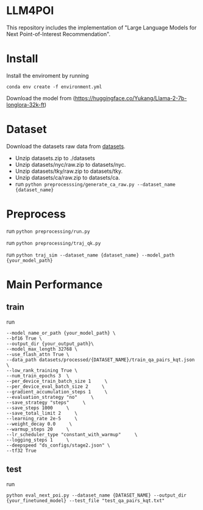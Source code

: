 # LLM4POI
This repository includes the implementation of "Large Language Models for Next Point-of-Interest Recommendation".
# Install
Install the enviroment by running
```
conda env create -f environment.yml
```
Download the model from (https://huggingface.co/Yukang/Llama-2-7b-longlora-32k-ft)
# Dataset
Download the datasets raw data from [datasets](https://www.dropbox.com/scl/fi/teo5pn8t296joue5c8pim/datasets.zip?rlkey=xvcgtdd9vlycep3nw3k17lfae&st=qd21069y&dl=0).
* Unzip datasets.zip to ./datasets
* Unzip datasets/nyc/raw.zip to datasets/nyc.
* Unzip datasets/tky/raw.zip to datasets/tky.
* Unzip datasets/ca/raw.zip to datasets/ca.
* run ```python preprocesssing/generate_ca_raw.py --dataset_name {dataset_name}```

# Preprocess
run ```python preprocessing/run.py```

run ```python preprocessing/traj_qk.py```

run ```python traj_sim --dataset_name {dataset_name} --model_path {your_model_path}```


# Main Performance
## train
run
```torchrun --nproc_per_node=8 supervised-fine-tune-qlora.py  \
--model_name_or_path {your_model_path} \
--bf16 True \
--output_dir {your_output_path}\
--model_max_length 32768 \
--use_flash_attn True \
--data_path datasets/processed/{DATASET_NAME}/train_qa_pairs_kqt.json \
--low_rank_training True \
--num_train_epochs 3  \
--per_device_train_batch_size 1     \
--per_device_eval_batch_size 2     \
--gradient_accumulation_steps 1     \
--evaluation_strategy "no"     \
--save_strategy "steps"     \
--save_steps 1000     \
--save_total_limit 2     \
--learning_rate 2e-5     \
--weight_decay 0.0     \
--warmup_steps 20     \
--lr_scheduler_type "constant_with_warmup"     \
--logging_steps 1     \
--deepspeed "ds_configs/stage2.json" \
--tf32 True
```

## test
run
```
python eval_next_poi.py --dataset_name {DATASET_NAME} --output_dir {your_finetuned_model} --test_file "test_qa_pairs_kqt.txt"
```

